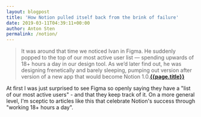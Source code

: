 ```yaml
---
layout: blogpost
title: 'How Notion pulled itself back from the brink of failure'
date: 2019-03-11T04:39:11+00:00
author: Anton Sten
permalink: /notion/
---
```


>It was around that time we noticed Ivan in Figma. He suddenly popped to the top of our most active user list — spending upwards of 18+ hours a day in our design tool. As we’d later find out, he was designing frenetically and barely sleeping, pumping out version after version of a new app that would become Notion 1.0.**[{{page.title}}](https://www.figma.com/blog/design-on-a-deadline-how-notion-pulled-itself-back-from-the-brink-of-failure/)**

At first I was just surprised to see Figma so openly saying they have a "list of our most active users" - and that they keep track of it. On a more general level, I'm sceptic to articles like this that celebrate Notion's success through "working 18+ hours a day". 
